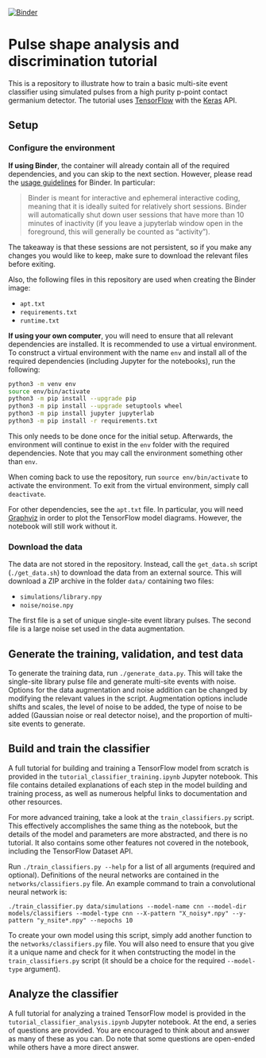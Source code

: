 [![Binder](https://mybinder.org/badge_logo.svg)](https://mybinder.org/v2/gh/GePPCLab/NN-PSA-tutorial/main)

# Pulse shape analysis and discrimination tutorial

This is a repository to illustrate how to train a basic multi-site event classifier
using simulated pulses from a high purity p-point contact germanium detector.
The tutorial uses [TensorFlow](https://www.tensorflow.org/)
with the [Keras](https://keras.io/) API.

## Setup

### Configure the environment

**If using Binder**, the container will already contain all
of the required dependencies, and you can skip to the next section.
However, please read the
[usage guidelines](https://mybinder.readthedocs.io/en/latest/about/user-guidelines.html)
for Binder. In particular:

> Binder is meant for interactive and ephemeral interactive coding,
> meaning that it is ideally suited for relatively short sessions.
> Binder will automatically shut down user sessions that have more than
> 10 minutes of inactivity (if you leave a jupyterlab window open in the foreground,
> this will generally be counted as “activity”).

The takeaway is that these sessions are not persistent,
so if you make any changes you would like to keep,
make sure to download the relevant files before exiting.

Also, the following files in this repository are used
when creating the Binder image:

* `apt.txt`
* `requirements.txt`
* `runtime.txt`

**If using your own computer**, you will need to ensure that all
relevant dependencies are installed.
It is recommended to use a virtual environment.
To construct a virtual environment with the name `env`
and install all of the required dependencies
(including Jupyter for the notebooks), run the following:

```sh
python3 -m venv env
source env/bin/activate
python3 -m pip install --upgrade pip
python3 -m pip install --upgrade setuptools wheel
python3 -m pip install jupyter jupyterlab
python3 -m pip install -r requirements.txt
```

This only needs to be done once for the initial setup.
Afterwards, the environment will continue to exist in the
`env` folder with the required dependencies.
Note that you may call the environment something other than `env`.

When coming back to use the repository,
run `source env/bin/activate` to activate the environment.
To exit from the virtual environment, simply call `deactivate`.

For other dependencies, see the `apt.txt` file.
In particular, you will need [Graphviz](https://graphviz.org/)
in order to plot the TensorFlow model diagrams.
However, the notebook will still work without it.

### Download the data

The data are not stored in the repository.
Instead, call the `get_data.sh` script (`./get_data.sh`)
to download the data from an external source.
This will download a ZIP archive in the folder `data/`
containing two files:

- `simulations/library.npy`
- `noise/noise.npy`

The first file is a set of unique single-site event library pulses.
The second file is a large noise set used in the data augmentation.

## Generate the training, validation, and test data

To generate the training data, run `./generate_data.py`.
This will take the single-site library pulse file and generate
multi-site events with noise. Options for the data augmentation and noise
addition can be changed by modifying the relevant values in the script.
Augmentation options include shifts and scales,
the level of noise to be added,
the type of noise to be added (Gaussian noise or real detector noise),
and the proportion of multi-site events to generate.

## Build and train the classifier

A full tutorial for building and training a TensorFlow model from scratch
is provided in the `tutorial_classifier_training.ipynb` Jupyter notebook.
This file contains detailed explanations of each step
in the model building and training process,
as well as numerous helpful links to documentation and other resources.

For more advanced training, take a look at the `train_classifiers.py` script.
This effectively accomplishes the same thing as the notebook, but the details
of the model and parameters are more abstracted, and there is no tutorial.
It also contains some other features not covered in the notebook,
including the TensorFlow Dataset API.

Run `./train_classifiers.py --help` for a list of all arguments (required and optional).
Definitions of the neural networks are contained in the `networks/classifiers.py` file.
An example command to train a convolutional neural network is:

```
./train_classifier.py data/simulations --model-name cnn --model-dir models/classifiers --model-type cnn --X-pattern "X_noisy*.npy" --y-pattern "y_nsite*.npy" --nepochs 10
```

To create your own model using this script,
simply add another function to the `networks/classifiers.py` file.
You will also need to ensure that you give it a unique name
and check for it when contstructing the model in the `train_classifiers.py` script
(it should be a choice for the required `--model-type` argument).

## Analyze the classifier

A full tutorial for analyzing a trained TensorFlow model
is provided in the `tutorial_classifier_analysis.ipynb` Jupyter notebook.
At the end, a series of questions are provided.
You are encouraged to think about and answer as many of these as you can.
Do note that some questions are open-ended
while others have a more direct answer.
